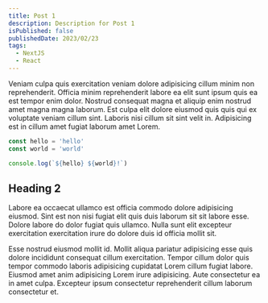 ```yaml
---
title: Post 1
description: Description for Post 1
isPublished: false
publishedDate: 2023/02/23
tags:
  - NextJS
  - React
---
```



Veniam culpa quis exercitation veniam dolore adipisicing cillum minim non reprehenderit. Officia minim reprehenderit labore ea elit sunt ipsum quis ea est tempor enim dolor. Nostrud consequat magna et aliquip enim nostrud amet magna magna laborum. Est culpa elit dolore eiusmod quis quis qui ex voluptate veniam cillum sint. Laboris nisi cillum sit sint velit in. Adipisicing est in cillum amet fugiat laborum amet Lorem.

```js
const hello = 'hello'
const world = 'world'

console.log(`${hello} ${world}!`)

```

## Heading 2

Labore ea occaecat ullamco est officia commodo dolore adipisicing eiusmod. Sint est non nisi fugiat elit quis duis laborum sit sit labore esse. Dolore labore do dolor fugiat quis ullamco. Nulla sunt elit excepteur exercitation exercitation irure do dolore duis id officia mollit sit.

Esse nostrud eiusmod mollit id. Mollit aliqua pariatur adipisicing esse quis dolore incididunt consequat cillum exercitation. Tempor cillum dolor quis tempor commodo laboris adipisicing cupidatat Lorem cillum fugiat labore. Eiusmod amet anim adipisicing Lorem irure adipisicing. Aute consectetur ea in amet culpa. Excepteur ipsum consectetur reprehenderit cillum laborum consectetur et.
